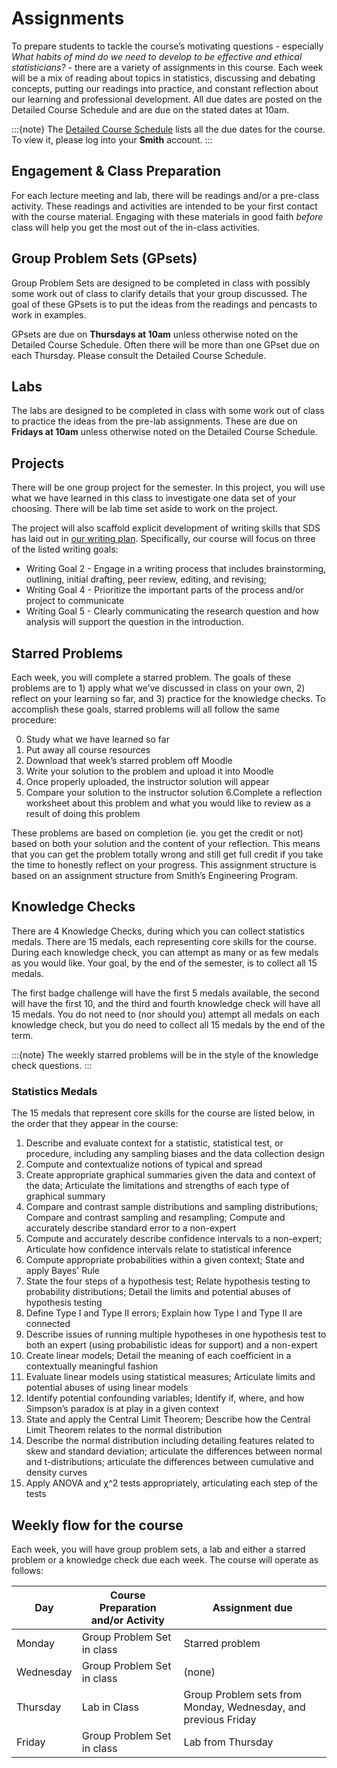 # Assignments

To prepare students to tackle the course’s motivating questions - especially _What habits of mind do we need to develop to be effective and ethical 
statisticians?_ -  there are a variety of assignments in this course. Each week will be a mix of reading about topics in statistics, discussing and debating concepts, putting our readings into practice, and constant reflection about our learning and professional development. All due dates are posted on the Detailed Course Schedule and are due on the stated dates at 10am. 

:::{note}
The [Detailed Course Schedule](https://docs.google.com/document/d/1wbKfFa0bVA09RDwy985S89Lqqyg13wLnlIv_zHeMlGM/edit?usp=sharing) lists all the due dates for the course. To view it, please log into your **Smith** account. 
:::



## Engagement & Class Preparation 

For each lecture meeting and lab, there will be readings and/or a pre-class activity. These readings and activities are intended to be your first contact with the course material. Engaging with these materials in good faith _before_ class will help you get the most out of the in-class activities. 


## Group Problem Sets (GPsets)

Group Problem Sets are designed to be completed in class with possibly some work out of class to clarify details that your group discussed. The goal of these GPsets is to put the ideas from the readings and pencasts to work in examples. 

GPsets are due on **Thursdays at 10am** unless otherwise noted on the Detailed Course Schedule. Often there will be more than one GPset due on each Thursday. Please consult the Detailed Course Schedule. 

## Labs

The labs are designed to be completed in class with some work out of class to practice the ideas from the pre-lab assignments. These are due on **Fridays at 10am** unless otherwise noted on the Detailed Course Schedule. 

## Projects 

There will be one group project for the semester. In this project, you will use what we have learned in this class to investigate one data set of your choosing. There will be lab time set aside to work on the project. 

The project will also scaffold explicit development of writing skills that SDS has laid out in [our writing plan](https://www.smith.edu/sites/default/files/media/Documents/Jacobson-Center/SDS-WritingPlan-accessible.pdf). Specifically, our course will focus on three of the listed writing goals: 
* Writing Goal 2 - Engage in a writing process that includes brainstorming, outlining, initial drafting, peer review, editing, and revising; 
* Writing Goal 4 - Prioritize the important parts of the process and/or project to communicate
* Writing Goal 5 - Clearly communicating the research question and how analysis will support the question in the introduction. 

## Starred Problems

Each week, you will complete a starred problem. The goals of these problems are to 1) apply what we’ve discussed in class on your own, 2) reflect on your learning so far, and 3) practice for the knowledge checks. To accomplish these goals, starred problems will all follow the same procedure: 

0. Study what we have learned so far
1. Put away all course resources
2. Download that week’s starred problem off Moodle
3. Write your solution to the problem and upload it into Moodle
4. Once properly uploaded, the instructor solution will appear
5. Compare your solution to the instructor solution 
6.Complete a reflection worksheet about this problem and what you would like to review as a result of doing this problem

These problems are based on completion (ie. you get the credit or not) based on both your solution and the content of your reflection. This means that you can get the problem totally wrong and still get full credit if you take the time to honestly reflect on your progress. This assignment structure is based on an assignment structure from Smith’s Engineering Program. 


## Knowledge Checks 

There are 4 Knowledge Checks, during which you can collect statistics medals. There are 15 medals, each representing core skills for the course. During each knowledge check, you can attempt as many or as few medals as you would like. Your goal, by the end of the semester, is to collect all 15 medals.

The first badge challenge will have the first 5 medals available, the second will have the first 10, and the third and fourth knowledge check will have all 15 medals. You do not need to (nor should you) attempt all medals on each knowledge check, but you do need to collect all 15 medals by the end of the term. 

:::{note}
The weekly starred problems will be in the style of the knowledge check questions. 
:::


### Statistics Medals

The 15 medals that represent core skills for the course are listed below, in the order that they appear in the course: 

1. Describe and evaluate context for a statistic, statistical test, or procedure, including any sampling biases and the data collection design
2. Compute and contextualize notions of typical and spread
3. Create appropriate graphical summaries given the data and context of the data; Articulate the limitations and strengths of each type of graphical summary
4. Compare and contrast sample distributions and sampling distributions; Compare and contrast sampling and resampling; Compute and accurately describe standard error to a non-expert
5. Compute and accurately describe confidence intervals to a non-expert; Articulate how confidence intervals relate to statistical inference
6. Compute appropriate probabilities within a given context; State and apply Bayes' Rule
7. State the four steps of a hypothesis test; Relate hypothesis testing to probability distributions; Detail the limits and potential abuses of hypothesis testing
8. Define Type I and Type II errors; Explain how Type I and Type II are connected
9. Describe issues of running multiple hypotheses in one hypothesis test to both an expert (using probabilistic ideas for support) and a non-expert
10. Create linear models; Detail the meaning of each coefficient in a contextually meaningful fashion
11. Evaluate linear models using statistical measures; Articulate limits and potential abuses of using linear models
12. Identify potential confounding variables; Identify if, where, and how Simpson’s paradox is at play in a given context
13. State and apply the Central Limit Theorem; Describe how the Central Limit Theorem relates to the normal distribution
14. Describe the normal distribution including detailing features related to skew and standard deviation; articulate the differences between normal and t-distributions; articulate the differences between cumulative and density curves
15. Apply ANOVA and χ^2 tests appropriately, articulating each step of the tests

## Weekly flow for the course 

Each week, you will have group problem sets, a lab and either a starred problem or a knowledge check due each week. The course will operate as follows:

| Day    | Course Preparation and/or Activity | Assignment due |
| ----------- | ----------- | ----------- |
| Monday     | Group Problem Set in class | Starred problem |
| Wednesday     | Group Problem Set in class | (none) |
| Thursday     | Lab in Class| Group Problem sets from Monday, Wednesday, and previous Friday |
| Friday     | Group Problem Set in class | Lab from Thursday |